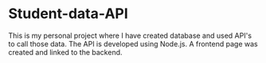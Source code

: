 # Student-data-API

This is my personal project where I have created database and used API's to call those data. The API is developed using Node.js. A frontend page was created and linked to the backend.
